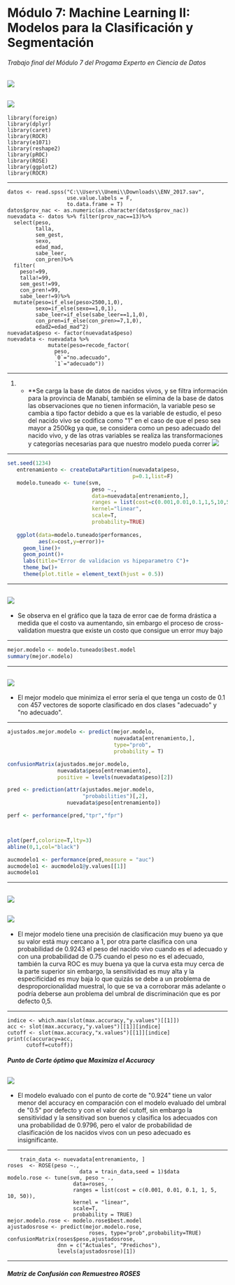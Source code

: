 # Módulo 7: Machine Learning II: Modelos para la Clasificación y Segmentación
###### Trabajo final del Módulo 7 del Progama Experto en Ciencia de Datos
![](https://github.com/daperalt8/Mod7/blob/main/Experto%20en%20Ciencia%20de%20Datos.png)
------------
![](https://github.com/daperalt8/Mod7/blob/main/Secci%C3%B3n%20A.png)
------------
    library(foreign)
    library(dplyr)
    library(caret)
    library(ROCR)
    library(e1071)
    library(reshape2)
    library(pROC)
    library(ROSE)
    library(ggplot2)
    library(ROCR)
------------
    datos <- read.spss("C:\\Users\\Unemi\\Downloads\\ENV_2017.sav",
                       use.value.labels = F,
                       to.data.frame = T)
    datos$prov_nac <- as.numeric(as.character(datos$prov_nac))
    nuevadata <- datos %>% filter(prov_nac==13)%>%
      select(peso,
             talla,
             sem_gest,
             sexo,
             edad_mad,
             sabe_leer,
             con_pren)%>%
      filter(
        peso!=99,
        talla!=99,
        sem_gest!=99,
        con_pren!=99,
        sabe_leer!=9)%>%
      mutate(peso=if_else(peso>2500,1,0),
             sexo=if_else(sexo==1,0,1),
             sabe_leer=if_else(sabe_leer==1,1,0),
             con_pren=if_else(con_pren>=7,1,0),
             edad2=edad_mad^2)
    nuevadata$peso <- factor(nuevadata$peso)
    nuevadata <- nuevadata %>%
                 mutate(peso=recode_factor(
                   peso,
                   `0`="no.adecuado",
                   `1`="adecuado"))

------------
1. - **Se carga la base de datos de nacidos vivos, y se filtra información para la provincia de Manabí, también se elimina de la base de datos las observaciones que no tienen información, la variable peso se cambia a tipo factor debido a que es la variable de estudio, el peso del nacido vivo se codifica como "1" en el caso de que el peso sea mayor a 2500kg ya que, se considera como un peso adecuado del nacido vivo, y de las otras variables se realiza las transformaciones y categorías necesarias para que nuestro modelo pueda correr
![](https://github.com/daperalt8/Mod7/blob/main/Base%20de%20datos%20sin%20Datawrangling.png)
------------
 ```r
 set.seed(1234)
    entrenamiento <- createDataPartition(nuevadata$peso,
                                         p=0.1,list=F)
    modelo.tuneado <- tune(svm,
                            peso ~.,
                            data=nuevadata[entrenamiento,],
                            ranges = list(cost=c(0.001,0.01,0.1,1,5,10,50)),
                            kernel="linear",
                            scale=T,
                            probability=TRUE)
    
    ggplot(data=modelo.tuneado$performances,
           aes(x=cost,y=error))+
      geom_line()+
      geom_point()+
      labs(title="Error de validacion vs hipeparametro C")+
      theme_bw()+
      theme(plot.title = element_text(hjust = 0.5))
```
------------
 ![](https://github.com/daperalt8/Mod7/blob/main/Imagen2.png)
------------
  - Se observa en el gráfico que la taza de error cae de forma drástica a medida que el costo va aumentando, sin embargo el proceso de cross-validation muestra que existe un costo que consigue un error muy bajo
 ------------
 ```r
mejor.modelo <- modelo.tuneado$best.model
summary(mejor.modelo)
```
------------
![](https://github.com/daperalt8/Mod7/blob/main/Mejor%20modelo.png)
------------
- El mejor modelo que minimiza el error sería el que tenga un costo de 0.1 con 457 vectores de soporte clasificado en dos clases "adecuado" y "no adecuado".
------------
```r
ajustados.mejor.modelo <- predict(mejor.modelo,
                                  nuevadata[entrenamiento,],
                                  type="prob",
                                  probability = T)

confusionMatrix(ajustados.mejor.modelo,
                nuevadata$peso[entrenamiento],
                positive = levels(nuevadata$peso)[2])

pred <- prediction(attr(ajustados.mejor.modelo,
                        "probabilities")[,2],
                   nuevadata$peso[entrenamiento])

perf <- performance(pred,"tpr","fpr")



plot(perf,colorize=T,lty=3)
abline(0,1,col="black")

aucmodelo1 <- performance(pred,measure = "auc")
aucmodelo1 <- aucmodelo1@y.values[[1]]
aucmodelo1
```
------------
![](https://github.com/daperalt8/Mod7/blob/main/Confusi%C3%B3n%20Matrix%20del%20mejor%20modelo.png)
------------
![](https://github.com/daperalt8/Mod7/blob/main/Curva%20ROC%20del%20mejor%20modelo.png)
------------
- El mejor modelo tiene una precisión de clasificación muy bueno ya que su valor está muy cercano a 1, por otra parte clasifica con una probabilidad de 0.9243 el peso del nacido vivo cuando es el adecuado y con una probabilidad de 0.75 cuando el peso no es el adecuado, también la curva ROC es muy buena ya que la curva esta muy cerca de la parte superior sin embargo, la sensitividad es muy alta y la especificidad es muy baja lo que quizás se debe a un problema de desproporcionalidad muestral, lo que se va a corroborar más adelante o podría deberse aun problema del umbral de discriminación que es por defecto 0,5.
------------
    indice <- which.max(slot(max.accuracy,"y.values")[[1]])
    acc <- slot(max.accuracy,"y.values")[[1]][indice]
    cutoff <- slot(max.accuracy,"x.values")[[1]][indice]
    print(c(accuracy=acc,
          cutoff=cutoff))
##### Punto de Corte óptimo que Maximiza el Accuracy
![](https://github.com/daperalt8/Mod7/blob/main/Cutoff.png)
------------
- El modelo evaluado con el punto de corte de "0.924" tiene un valor menor del accuracy en comparación con el modelo evaluado del umbral de "0.5" por defecto y con el valor del cutoff, sin embargo la sensitividad y la sensitivad son buenos y clasifica los adecuados con una probabilidad de 0.9796, pero el valor de probabilidad de clasificación de los nacidos vivos con un peso adecuado es insignificante.
------------
        train_data <- nuevadata[entrenamiento, ]
    roses  <- ROSE(peso ~.,
                           data = train_data,seed = 1)$data
    modelo.rose <- tune(svm, peso ~ .,
                         data=roses,
                         ranges = list(cost = c(0.001, 0.01, 0.1, 1, 5, 10, 50)),
                         kernel = "linear",
                         scale=T,
                         probability = TRUE)
    mejor.modelo.rose <- modelo.rose$best.model
    ajustadosrose <- predict(mejor.modelo.rose,
                              roses, type="prob",probability=TRUE)
    confusionMatrix(roses$peso,ajustadosrose,
                    dnn = c("Actuales", "Predichos"),
                    levels(ajustadosrose)[1])
 ------------
 ##### Matriz de Confusión con Remuestreo ROSES






